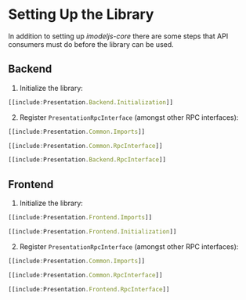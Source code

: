 # Setting Up the Library

In addition to setting up *imodeljs-core* there are some steps that API
consumers must do before the library can be used.

## Backend

1. Initialize the library:
  ``` ts
  [[include:Presentation.Backend.Initialization]]
  ```

2. Register `PresentationRpcInterface` (amongst other RPC interfaces):
  ``` ts
  [[include:Presentation.Common.Imports]]
  ```
  ``` ts
  [[include:Presentation.Common.RpcInterface]]
  ```
  ``` ts
  [[include:Presentation.Backend.RpcInterface]]
  ```

## Frontend

1. Initialize the library:
  ``` ts
  [[include:Presentation.Frontend.Imports]]
  ```
  ``` ts
  [[include:Presentation.Frontend.Initialization]]
  ```

2. Register `PresentationRpcInterface` (amongst other RPC interfaces):
  ``` ts
  [[include:Presentation.Common.Imports]]
  ```
  ``` ts
  [[include:Presentation.Common.RpcInterface]]
  ```
  ``` ts
  [[include:Presentation.Frontend.RpcInterface]]
  ```
